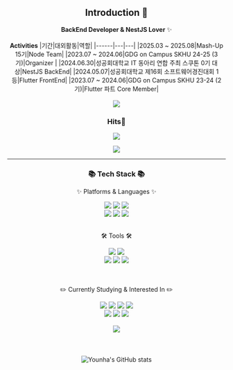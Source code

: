 <!-- 헤더 -->
<!-- <div align=center>
<img src="https://capsule-render.vercel.app/api?type=waving&color=timeGradient&height=200&section=header&text=YounHa&nbsp;Github!&fontSize=90" />
</div>  -->
<div align=center>
<!--소개-->

## Introduction :raised_hands:
**BackEnd Developer & NestJS Lover** ✨
</br>
</br>
**Activities**
|기간|대외활동|역할|
|------|---|---|
|2025.03 ~ 2025.08|Mash-Up 15기|Node Team|
|2023.07 ~ 2024.06|GDG on Campus SKHU 24-25 (3기)|Organizer |
|2024.06.30|성공회대학교 IT 동아리 연합 주최 스쿠톤 0기 대상|NestJS BackEnd|
|2024.05.07|성공회대학교 제16회 소프트웨어경진대회 1등|Flutter FrontEnd|
|2023.07 ~ 2024.06|GDG on Campus SKHU 23-24 (2기)|Flutter 파트 Core Member|
</br>
</br>
<a href="https://velog.io/@ayeon0/posts"><img src="https://img.shields.io/badge/Tech%20Blog-11B48A?style=flat-square&logo=Vimeo&logoColor=white&link=https://velog.io/@ayeon0/posts"/></a>
</div>
<!-- 방문자 -->
<div align="center">
	<h3>Hits👏</h3>

<a href="https://hits.seeyoufarm.com"><img src="https://hits.seeyoufarm.com/api/count/incr/badge.svg?url=https%3A%2F%2Fgithub.com%2Fyounha00%2Fyounha00&count_bg=%2379C83D&title_bg=%23555555&icon=&icon_color=%23E7E7E7&title=hits&edge_flat=false"/></a>
</div>
<div align=center>
<a href="https://github.com/devxb/gitanimals">
    <img src = "https://render.gitanimals.org/farms/labyrinth30"/>
</a>
</div>

<hr>

<!-- 기술스택 -->
<div align=center>
	<h3>📚 Tech Stack 📚</h3>
	<p>✨ Platforms & Languages ✨</p>
</div>
<div align="center">
	<img src="https://img.shields.io/badge/Typescript-3178C6?style=flat&logo=typescript&logoColor=white" />
	<img src="https://img.shields.io/badge/NestJS-E0234E?style=flat&logo=NestJS&logoColor=white" />
	<img src="https://img.shields.io/badge/Docker-2496ED?style=flat&logo=Docker&logoColor=white" />
	<br>
	<img src="https://img.shields.io/badge/Flutter-02569B?style=flat&logo=Flutter&logoColor=white" />
	<img src="https://img.shields.io/badge/Dart-0175C2?style=flat&logo=Dart&logoColor=white" />
	<img src="https://img.shields.io/badge/PostgreSQL-4169E1?style=flat&logo=html5&logoColor=white">
</div>
<br>
<div align=center>
	<p>🛠 Tools 🛠</p>
</div>
<div align=center>
	<img src="https://img.shields.io/badge/WebStorm-000000?style=flat&logo=webstorm&logoColor=white"/>
	<img src="https://img.shields.io/badge/Visual%20Studio%20Code-007ACC?style=flat&logo=VisualStudioCode&logoColor=white" />
	<br>
	<img src="https://img.shields.io/badge/AWS-232F3E?style=flat&logo=AmazonWebServices&logoColor=white" />
	<img src="https://img.shields.io/badge/Git-F05032?style=flat&logo=git&logoColor=white" />
	<img src="https://img.shields.io/badge/GitHub%20Actions-2088FF?style=flat&logo=GithubActions&logoColor=white" />
</div>
<br><br>
<!-- 공부중 -->
<div align=center>
	<p>✏️ Currently Studying & Interested In ✏️ </p>
</div>
<div  align=center>
	<img src="https://img.shields.io/badge/Kubernetes-326CE5?style=flat&logo=Kubernetes&logoColor=white" />
	<img src="https://img.shields.io/badge/Redis-FF4438?style=flat&logo=Redis&logoColor=white" />
	<img src="https://img.shields.io/badge/Grafana-F46800?style=flat&logo=Grafana&logoColor=white" />
	<img src="https://img.shields.io/badge/Socket.io-010101?style=flat&logo=Socket.io&logoColor=white" />
	<br />
	<img src="https://img.shields.io/badge/Jest-C21325?style=flat&logo=Jest&logoColor=white" />
	<img src="https://img.shields.io/badge/RabbitMQ-FF6600?style=flat&logo=RabbitmQ&logoColor=white" />
	<img src="https://img.shields.io/badge/MongoDB-47A248?style=flat&logo=html5&logoColor=white">
<br><br>



<!-- 깃허브 스텟 -->
<div align=center>
	<img src="https://github-readme-stats.vercel.app/api/top-langs/?username=labyrinth30&layout=compact">
</div><br><br>
<div align="center" style="padding: 20px;">
  <img src="https://github-readme-stats.vercel.app/api?username=labyrinth30&show_icons=true&theme=radical" alt="Younha's GitHub stats"> 
</div>

<!--
**younha00/younha00** is a ✨ _special_ ✨ repository because its `README.md` (this file) appears on your GitHub profile.

Here are some ideas to get you started:

- 🔭 I’m currently working on ...
- 🌱 I’m currently learning ...
- 👯 I’m looking to collaborate on ...
- 🤔 I’m looking for help with ...
- 💬 Ask me about ...
- 📫 How to reach me: ...
- 😄 Pronouns: ...
- ⚡ Fun fact: ...
-->
